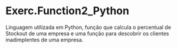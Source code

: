 # Exerc.Function2_Python
Linguagem utilizada em Python, função que calcula o percentual de Stockout de uma empresa e uma função para descobrir os clientes inadimplentes de uma empresa. 
